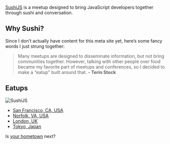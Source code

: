 [SushiJS](http://www.sushijs.org) is a meetup designed to bring JavaScript developers together through sushi and conversation.

## Why Sushi?

Since I don’t actually have content for this meta site yet, here’s some fancy words I just strung together:

> Many meetups are designed to disseminate information, but not bring communities together. However, talking with other people over food became my favorite part of meetups and conferences, so I decided to make a “eatup” built around that.
> **- Terin Stock**

## Eatups

![SushiJS](//www.gravatar.com/avatar/d32635f156e30c2f863ec95af93aef18?s=200)

* [San Francisco, CA, USA](https://github.com/sushijs/san-francisco-ca-usa)
* [Norfolk, VA, USA](https://github.com/sushijs/norfolk-va-usa)
* [London, UK](https://github.com/sushijs/london-uk)
* [Tokyo, Japan](https://github.com/sushijs/tokyo-japan)

Is [your hometown](https://github.com/sushijs/meta/issues/new) next?
